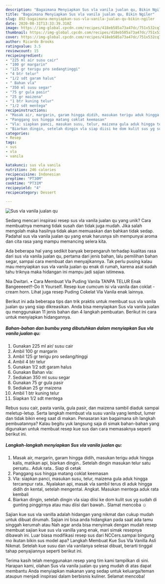 ```yaml
---
description: "Bagaimana Menyiapkan Sus vla vanila jualan qu, Bikin Ngiler"
title: "Bagaimana Menyiapkan Sus vla vanila jualan qu, Bikin Ngiler"
slug: 892-bagaimana-menyiapkan-sus-vla-vanila-jualan-qu-bikin-ngiler
date: 2020-08-31T13:33:39.310Z
image: https://img-global.cpcdn.com/recipes/418eb585a73a47dc/751x532cq70/sus-vla-vanila-jualan-qu-foto-resep-utama.jpg
thumbnail: https://img-global.cpcdn.com/recipes/418eb585a73a47dc/751x532cq70/sus-vla-vanila-jualan-qu-foto-resep-utama.jpg
cover: https://img-global.cpcdn.com/recipes/418eb585a73a47dc/751x532cq70/sus-vla-vanila-jualan-qu-foto-resep-utama.jpg
author: Ricardo Brooks
ratingvalue: 3.5
reviewcount: 15
recipeingredient:
- "225 ml air susu cair"
- "100 gr margarin"
- "125 gr terigu pro sedangtinggi"
- "4 btr telur"
- "1/2 sdt garam halus"
- " Bahan vla"
- "350 ml susu segar"
- "75 gr gula pasir"
- "25 gr maizena"
- "1 btr kuning telur"
- "1/2 sdt mentega"
recipeinstructions:
- "Masak air, margarin, garam hingga didih, masukan terigu aduk hingga kalis, matikan api, biarkan dingin.. Setelah dingin masukan telur satu persatu.. Aduk rata.. Siap di cetak"
- "Panggang sus hingga matang coklat keemasan"
- "Vla: siapkan panci, masukan susu, telur, maizena gula aduk hingga tercampur rata.. Nyalakan api, masak vla sambil terus di aduk hingga didih dn kental, setelah mengental. Angkat. Masukan mentega aduk rata kembali"
- "Biarkan dingin, setelah dingin vla siap diisi ke dom kulit sus yg sudah di gunting pinggirnya atau mau diisi dari bawah.. Slamat mencoba ☺"
categories:
- Resep
tags:
- sus
- vla
- vanila

katakunci: sus vla vanila 
nutrition: 246 calories
recipecuisine: Indonesian
preptime: "PT30M"
cooktime: "PT31M"
recipeyield: "4"
recipecategory: Dessert

---
```



![Sus vla vanila jualan qu](https://img-global.cpcdn.com/recipes/418eb585a73a47dc/751x532cq70/sus-vla-vanila-jualan-qu-foto-resep-utama.jpg)

Sedang mencari inspirasi resep sus vla vanila jualan qu yang unik? Cara membuatnya memang tidak susah dan tidak juga mudah. Jika salah mengolah maka hasilnya tidak akan memuaskan dan bahkan tidak sedap. Padahal sus vla vanila jualan qu yang enak harusnya sih mempunyai aroma dan cita rasa yang mampu memancing selera kita.

Ada beberapa hal yang sedikit banyak berpengaruh terhadap kualitas rasa dari sus vla vanila jualan qu, pertama dari jenis bahan, lalu pemilihan bahan segar, sampai cara membuat dan menyajikannya. Tak perlu pusing kalau mau menyiapkan sus vla vanila jualan qu enak di rumah, karena asal sudah tahu triknya maka hidangan ini mampu jadi sajian istimewa.

Nia Dwitari. • Cara Membuat Vla Puding Vanila TANPA TELUR Enak Bangeeeeet!!-Do It Yourself. Resep kue cumcum isi vla vanila dan coklat - cream horn. Lihat juga resep Puding Cokelat Vla Vanila enak lainnya.


Berikut ini ada beberapa tips dan trik praktis untuk membuat sus vla vanila jualan qu yang siap dikreasikan. Anda bisa menyiapkan Sus vla vanila jualan qu menggunakan 11 jenis bahan dan 4 langkah pembuatan. Berikut ini cara untuk menyiapkan hidangannya.

<!--inarticleads1-->

##### Bahan-bahan dan bumbu yang dibutuhkan dalam menyiapkan Sus vla vanila jualan qu:

1. Gunakan 225 ml air/ susu cair
1. Ambil 100 gr margarin
1. Ambil 125 gr terigu pro sedang/tinggi
1. Ambil 4 btr telur
1. Gunakan 1/2 sdt garam halus
1. Gunakan  Bahan vla:
1. Sediakan 350 ml susu segar
1. Gunakan 75 gr gula pasir
1. Sediakan 25 gr maizena
1. Ambil 1 btr kuning telur
1. Siapkan 1/2 sdt mentega


Rebus susu cair, pasta vanila, gula pasir, dan maizena sambil diaduk sampai meletup-letup. Serta langkah membuat vla susu vanila yang lembut, lumer dan tidak bikin eneg saat di makan. Penasaran kan bagaimana sih langkah pembuatannya? Kalau begitu yuk langsung saja di simak bahan-bahan yang digunakan untuk membuat resep kue sus dan cara memasaknya seperti berikut ini. 

<!--inarticleads2-->

##### Langkah-langkah menyiapkan Sus vla vanila jualan qu:

1. Masak air, margarin, garam hingga didih, masukan terigu aduk hingga kalis, matikan api, biarkan dingin.. Setelah dingin masukan telur satu persatu.. Aduk rata.. Siap di cetak
1. Panggang sus hingga matang coklat keemasan
1. Vla: siapkan panci, masukan susu, telur, maizena gula aduk hingga tercampur rata.. Nyalakan api, masak vla sambil terus di aduk hingga didih dn kental, setelah mengental. Angkat. Masukan mentega aduk rata kembali
1. Biarkan dingin, setelah dingin vla siap diisi ke dom kulit sus yg sudah di gunting pinggirnya atau mau diisi dari bawah.. Slamat mencoba ☺


Sajian kue sus vla vanilla adalah hidangan yang nikmat dan cukup mudah untuk dibuat dirumah. Sajian ini bisa anda hidangkan pada saat ada tamu singgah kerumah atau Nah agar anda bisa menyimak dengan mudah resep membuat sajian kue sus vla vanilla yang enak, mari simak resepnya dibawah ini. Luar biasa modifikasi resep sus dari NCCers.sampai bingung mo ikutan bikin sus model apa? Langkah Membuat Kue Sus Vla Vanilla Asli Nikmat. Setelah kue susu dan vla vanilanya selesai dibuat, berarti tinggal tahap penyajiannya seperti berikut ini. 

Terima kasih telah menggunakan resep yang tim kami tampilkan di sini. Harapan kami, olahan Sus vla vanila jualan qu yang mudah di atas dapat membantu Anda menyiapkan makanan yang sedap untuk keluarga/teman ataupun menjadi inspirasi dalam berbisnis kuliner. Selamat mencoba!

